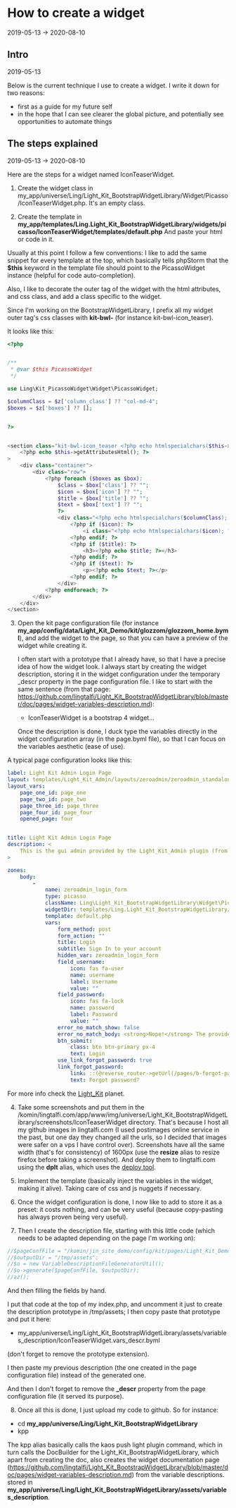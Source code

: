 How to create a widget
=================
2019-05-13 -> 2020-08-10


Intro
---------
2019-05-13


Below is the current technique I use to create a widget.
I write it down for two reasons:

- first as a guide for my future self
- in the hope that I can see clearer the global picture, and potentially see opportunities to automate things





The steps explained
-------------
2019-05-13 -> 2020-08-10


Here are the steps for a widget named IconTeaserWidget.


1. Create the widget class in my_app/universe/Ling/Light_Kit_BootstrapWidgetLibrary/Widget/Picasso/IconTeaserWidget.php.
It's an empty class.


2. Create the template in **my_app/templates/Ling.Light_Kit_BootstrapWidgetLibrary/widgets/picasso/IconTeaserWidget/templates/default.php**
And paste your html or code in it.


Usually at this point I follow a few conventions: I like to add the same snippet for every template at the top,
which basically tells phpStorm that the **$this** keyword in the template file should point to the PicassoWidget instance (helpful for code auto-completion).

Also, I like to decorate the outer tag of the widget with the html attributes, and css class, and add a class specific to the widget.

Since I'm working on the BootstrapWidgetLibrary, I prefix all my widget outer tag's css classes with **kit-bwl-** (for instance kit-bwl-icon_teaser).


It looks like this:

```php 
<?php


/**
 * @var $this PicassoWidget
 */

use Ling\Kit_PicassoWidget\Widget\PicassoWidget;

$columnClass = $z['column_class'] ?? "col-md-4";
$boxes = $z['boxes'] ?? [];


?>


<section class="kit-bwl-icon_teaser <?php echo htmlspecialchars($this->getCssClass()); ?>"
    <?php echo $this->getAttributesHtml(); ?>
>
    <div class="container">
        <div class="row">
            <?php foreach ($boxes as $box):
                $class = $box['class'] ?? "";
                $icon = $box['icon'] ?? "";
                $title = $box['title'] ?? "";
                $text = $box['text'] ?? "";
                ?>
                <div class="<?php echo htmlspecialchars($columnClass); ?> <?php echo $class; ?>">
                    <?php if ($icon): ?>
                        <i class="<?php echo htmlspecialchars($icon); ?>"></i>
                    <?php endif; ?>
                    <?php if ($title): ?>
                        <h3><?php echo $title; ?></h3>
                    <?php endif; ?>
                    <?php if ($text): ?>
                        <p><?php echo $text; ?></p>
                    <?php endif; ?>
                </div>
            <?php endforeach; ?>
        </div>
    </div>
</section>

```





3. Open the kit page configuration file (for instance **my_app/config/data/Light_Kit_Demo/kit/glozzom/glozzom_home.byml**), and add the widget to the page,
    so that you can have a preview of the widget while creating it.
    
    I often start with a prototype that I already have, so that I have a precise idea of how the widget look.
    I always start by creating the widget description, storing it in the widget configuration under the temporary _descr property in the page configuration file.
    I like to start with the same sentence (from that page: https://github.com/lingtalfi/Light_Kit_BootstrapWidgetLibrary/blob/master/doc/pages/widget-variables-description.md):
    
    - IconTeaserWidget is a bootstrap 4 widget... 
     
    Once the description is done, I duck type the variables directly in the widget configuration array (in the page.byml file), so that I can focus on the
    variables aesthetic (ease of use).


A typical page configuration looks like this:

```yaml
label: Light Kit Admin Login Page
layout: templates/Light_Kit_Admin/layouts/zeroadmin/zeroadmin_standalone_layout.php
layout_vars:
    page_one_id: page_one
    page_two_id: page_two
    page_three_id: page_three
    page_four_id: page_four
    opened_page: four


title: Light Kit Admin Login Page
description: <
    This is the gui admin provided by the Light_Kit_Admin plugin (from the Light framework), using the zeroadmin theme by ling talfi
>

zones:
    body:
        -
            name: zeroadmin_login_form
            type: picasso
            className: Ling\Light_Kit_BootstrapWidgetLibrary\Widget\Picasso\ZeroAdminLoginFormWidget
            widgetDir: templates/Ling.Light_Kit_BootstrapWidgetLibrary/widgets/picasso/ZeroAdminLoginFormWidget
            template: default.php
            vars:
                form_method: post
                form_action: ""
                title: Login
                subtitle: Sign In to your account
                hidden_var: zeroadmin_login_form
                field_username:
                    icon: fas fa-user
                    name: username
                    label: Username
                    value: ""
                field_password:
                    icon: fas fa-lock
                    name: password
                    label: Password
                    value: ""
                error_no_match_show: false
                error_no_match_body: <strong>Nope!</strong> The provided credentials don't match an user in our database.
                btn_submit:
                    class: btn btn-primary px-4
                    text: Login
                use_link_forgot_password: true
                link_forgot_password:
                    link: ::(@reverse_router->getUrl(/pages/b-forgot-password))::
                    text: Forgot password?

```


For more info check the [Light_Kit](https://github.com/lingtalfi/Light_Kit) planet.






4. Take some screenshots and put them in the /komin/lingtalfi.com/app/www/img/universe/Light_Kit_BootstrapWidgetLibrary/screenshots/IconTeaserWidget directory.
    That's because I host all my github images in lingtalfi.com (I used postimages online service in the past, but one day they changed all the urls, so
    I decided that images were safer on a vps I have control over).
    Screenshots have all the same width (that's for consistency) of 1600px (use the **resize** alias to resize firefox before taking a screenshot).
    And deploy them to lingtalfi.com using the **dplt** alias, which uses the [deploy tool](https://github.com/lingtalfi/Deploy). 
    









5. Implement the template (basically inject the variables in the widget, making it alive).
Taking care of css and js nuggets if necessary.


6. Once the widget configuration is done, I now like to add to store it as a preset: it costs nothing, and can be very useful (because
copy-pasting has always proven being very useful).



7. Then I create the description file, starting with this little code (which needs to be adapted depending on the page I'm working on):

 ```php
 //$pageConfFile = "/komin/jin_site_demo/config/kit/pages/Light_Kit_Demo/looplab/looplab_home.byml";
 //$outputDir = "/tmp/assets";
 //$o = new VariableDescriptionFileGeneratorUtil();
 //$o->generate($pageConfFile, $outputDir);
 //az();
 ```
 
 
And then filling the fields by hand.
 
I put that code at the top of my index.php, and uncomment it just to create the description prototype in /tmp/assets;
I then copy paste that prototype and put it here:
  
- my_app/universe/Ling/Light_Kit_BootstrapWidgetLibrary/assets/variables_description/IconTeaserWidget.vars_descr.byml

(don't forget to remove the prototype extension).

I then paste my previous description (the one created in the page configuration file) instead of the generated one.

And then I don't forget to remove the **_descr** property from the page configuration file (it served its purpose). 


8. Once all this is done, I just upload my code to github.
So for instance:

- cd **my_app/universe/Ling/Light_Kit_BootstrapWidgetLibrary**
- kpp


The kpp alias basically calls the kaos push light plugin command, which in turn calls the DocBuilder for the Light_Kit_BootstrapWidgetLibrary,
which apart from creating the doc, also creates the widget documentation page (https://github.com/lingtalfi/Light_Kit_BootstrapWidgetLibrary/blob/master/doc/pages/widget-variables-description.md) from the variable descriptions.
stored in **my_app/universe/Ling/Light_Kit_BootstrapWidgetLibrary/assets/variables_description**.











 
    
    
    
    
    
    
    
    


